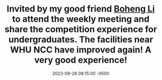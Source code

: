 ---
title: >-
    Invited by my good friend <a href="https://antigonerandy.github.io/" target="_blank">Boheng Li</a> to attend the weekly meeting and share the competition experience for undergraduates. The facilities near WHU NCC have improved again! A very good experience!
date: 2023-09-28 08:15:00 -0500
---